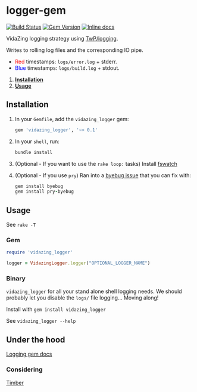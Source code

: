 # logger-gem

[![Build Status](https://travis-ci.org/VidaZing/logger_gem.svg?branch=master)](https://travis-ci.org/VidaZing/logger_gem)
[![Gem Version](https://badge.fury.io/rb/vidazing_logger.svg)](https://badge.fury.io/rb/vidazing_logger)
[![Inline docs](http://inch-ci.org/github/VidaZing/logger_gem.svg?branch=master)](http://inch-ci.org/github/VidaZing/logger_gem)

VidaZing logging strategy using [TwP/logging](https://github.com/TwP/logging).

Writes to rolling log files and the corresponding IO pipe.

* <span style="color:red">Red</span> timestamps: `logs/error.log` + stderr.
* <span style="color:blue">Blue</span> timestamps: `logs/build.log` + stdout.

1. [**Installation**](#installation)
2. [**Usage**](#usage)

## Installation

1. In your `Gemfile`, add the `vidazing_logger` gem:

    ```ruby
    gem 'vidazing_logger', '~> 0.1'
    ```

2. In your `shell`, run:

    ```ruby
    bundle install
    ```

3. (Optional - If you want to use the `rake loop:` tasks) Install [fswatch](https://github.com/emcrisostomo/fswatch)

4. (Optional - If you use `pry`) Ran into a [byebug issue](https://github.com/deivid-rodriguez/byebug/issues/440) that you can fix with:

    ```ruby
    gem install byebug
    gem install pry-byebug
    ```

## Usage
See `rake -T`

### Gem
```ruby
require 'vidazing_logger'

logger = VidazingLogger.logger("OPTIONAL_LOGGER_NAME")
```

### Binary

`vidazing_logger` for all your stand alone shell logging needs. We should probably let you disable the `logs/` file logging... Moving along!

Install with `gem install vidazing_logger`

See `vidazing_logger --help`

## Under the hood

[Logging gem docs](https://www.rubydoc.info/gems/logging/toplevel)

### Considering

[Timber](https://github.com/timberio/timber-ruby)
